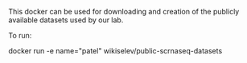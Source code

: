 This docker can be used for downloading and creation of the publicly available datasets used by our lab.

To run:

docker run -e name="patel" wikiselev/public-scrnaseq-datasets
